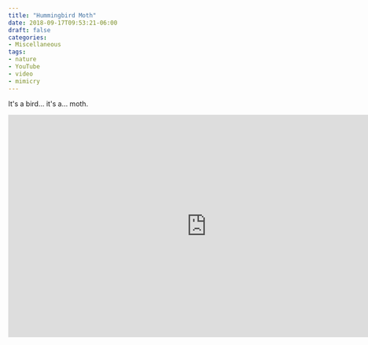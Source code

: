```yaml
---
title: "Hummingbird Moth"
date: 2018-09-17T09:53:21-06:00
draft: false
categories:
- Miscellaneous
tags:
- nature
- YouTube
- video
- mimicry
---
```


It's a bird... it's a... moth.

<iframe width="805" height="453" src="https://www.youtube.com/embed/u2TlZI3B1SQ" frameborder="0" allow="autoplay; encrypted-media" allowfullscreen></iframe>
